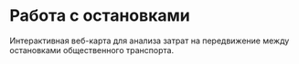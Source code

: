 # Работа с остановками

Интерактивная веб-карта для анализа затрат на передвижение между остановками общественного транспорта.
